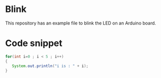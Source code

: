 # Blink

This repository has an example file to blink the LED on an Arduino board.

# Code snippet

```java
for(int i=0 ; i < 5 ; i++)
{
   System.out.println("i is : " + i);
}
```
